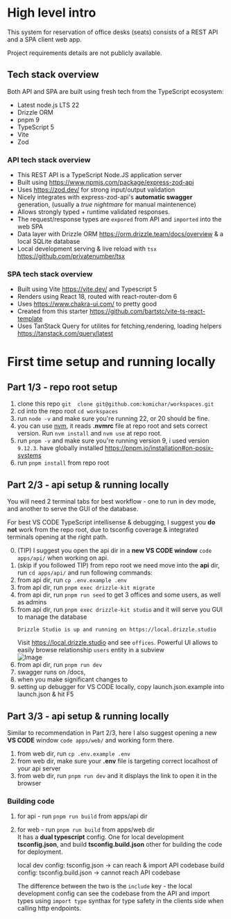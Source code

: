 # High level intro

This system for reservation of office desks (seats) consists of a REST API and a SPA client web app.

Project requirements details are not publicly available.

## Tech stack overview

Both API and SPA are built using fresh tech from the TypeScript ecosystem:

- Latest node.js LTS 22
- Drizzle ORM
- pnpm 9
- TypeScript 5
- Vite
- Zod

### API tech stack overview

- This REST API is a TypeScript Node.JS application server
- Built using https://www.npmjs.com/package/express-zod-api
- Uses https://zod.dev/ for strong input/output validation
- Nicely integrates with express-zod-api's **automatic swagger** generation, (usually a _true nightmare_ for manual maintenence)
- Allows strongly typed + runtime validated responses.
- The request/response types are `expored` from API and `imported` into the web SPA
- Data layer with Drizzle ORM https://orm.drizzle.team/docs/overview & a local SQLite database
- Local development serving & live reload with `tsx` https://github.com/privatenumber/tsx

### SPA tech stack overview

- Built using Vite https://vite.dev/ and Typescript 5
- Renders using React 18, routed with react-router-dom 6
- Uses https://www.chakra-ui.com/ to pretty good
- Created from this starter https://github.com/bartstc/vite-ts-react-template
- Uses TanStack Query for utilites for fetching,rendering, loading helpers https://tanstack.com/query/latest

# First time setup and running locally

## Part 1/3 - repo root setup

1. clone this repo `git  clone git@github.com:komichar/workspaces.git`
2. cd into the repo root `cd workspaces`
3. run `node -v` and make sure you're running 22, or 20 should be fine.
4. you can use [nvm](https://github.com/nvm-sh/nvm), it reads **.nvmrc** file at repo root and sets correct version. Run `nvm install` and `nvm use` at repo root.
5. run `pnpm -v` and make sure you're running version 9, i used version `9.12.3`. have globally installed https://pnpm.io/installation#on-posix-systems
6. run `pnpm install` from repo root

## Part 2/3 - api setup & running locally

You will need 2 terminal tabs for best workflow - one to run in dev mode, and another to serve the GUI of the database.

For best VS CODE TypeScript intellisense & debugging, I suggest you **do not** work from the repo root, due to tsconfig coverage & integrated terminals opening at the right path.

0. (TIP) I suggest you open the api dir in a **new VS CODE window** `code apps/api/` when working on api.
1. (skip if you followed TIP) from repo root we need move into the **api** dir, run `cd apps/api/` and run following commands:
2. from api dir, run `cp .env.example .env`
3. from api dir, run `pnpm exec drizzle-kit migrate`
4. from api dir, run `pnpm run seed` to get 3 offices and some users, as well as admins
5. from api dir, run `pnpm exec drizzle-kit studio` and it will serve you GUI to manage the database
   ```
   Drizzle Studio is up and running on https://local.drizzle.studio
   ```
   Visit https://local.drizzle.studio and see `offices`. Powerful UI allows to easily browse relationship `users` entity in a subview  
   ![Image](https://github.com/user-attachments/assets/347c554f-987c-4dba-a1b7-a01d6985750b)
6. from api dir, run `pnpm run dev`
7. swagger runs on /docs,
8. when you make significant changes to
9. setting up debugger for VS CODE locally, copy launch.json.example into launch.json & hit F5

## Part 3/3 - api setup & running locally

Similar to recommendation in Part 2/3, here I also suggest opening a new **VS CODE** window `code apps/web/` and working form there.

1. from web dir, run `cp .env.example .env`
2. from web dir, make sure your **.env** file is targeting correct localhost of your api server
3. from web dir, run `pnpm run dev` and it displays the link to open it in the browser

### Building code

1. for api - run `pnpm run build` from apps/api dir
2. for web - run `pnpm run build` from apps/web dir  
   It has a **dual typescript** config. One for local development **tsconfig.json**, and build **tsconfig.build.json** other for building the code for deployment.

   local dev config: tsconfig.json -> can reach & import API codebase
   build config: tsconfig.build.json -> cannot reach API codebase

   The difference between the two is the `include` key - the local development config can see the codebase from the API and import types using `import type` synthax for type safety in the clients side when calling http endpoints.
